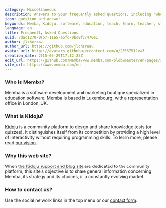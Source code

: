 ```yaml
---
category: Miscellaneous
description: Answers to your frequently asked questions, including "who is Memba?" and "what is Kidoju?"
icon: question_and_answer
keywords: Memba, Kidoju, software, education, teach, learn, teacher, student, knowledge, test, quiz, blog, article, documentation
language: en
title: Frequently Asked Questions
uuid: 7dac1270-0ab7-11e5-a5fc-0bc8f37470e1
author: jlchereau
author_url: https://github.com/jlchereau
avatar_url: https://avatars.githubusercontent.com/u/2556751?v=3
creation_date: 2015-05-29T17:12:25Z
edit_url: https://github.com/Memba/www.memba.com/blob/master/en/pages/index.md
site_url: https://www.memba.com/en
---
```

### Who is Memba?

Memba is a software development and marketing boutique specialized in education software.
Memba is based in Luxembourg, with a representation office in London, UK. 

### What is Kidoju?

[Kidoju](http://www.kidoju.com/) is a community platform to design and share knowledge tests (or quizzes).
It distinguishes itself from its competition by providing a high level of interactivity without requiring programming skills.
To learn more, please read [our vision](https://www.kidoju.com/support/en/posts/2015/05/vision).

### Why this web site?

When [the Kidoju support and blog site](https:www.kidoju.com/support/fr/) are dedicated to the community platform,
this site's objective is to share general information concerning Memba, its strategy and its choices,
in a constantly evolving market.

### How to contact us?

Use the social network links in the top menu or our [contact form](/en/contact).
